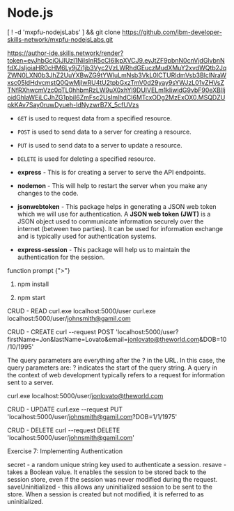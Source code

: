 # Node.js

[ ! -d 'mxpfu-nodejsLabs' ] && git clone https://github.com/ibm-developer-skills-network/mxpfu-nodejsLabs.git

https://author-ide.skills.network/render?token=eyJhbGciOiJIUzI1NiIsInR5cCI6IkpXVCJ9.eyJtZF9pbnN0cnVjdGlvbnNfdXJsIjoiaHR0cHM6Ly9jZi1jb3Vyc2VzLWRhdGEuczMudXMuY2xvdWQtb2JqZWN0LXN0b3JhZ2UuYXBwZG9tYWluLmNsb3VkL0lCTURldmVsb3BlclNraWxsc05ldHdvcmstQ0QwMjIwRU4tU2tpbGxzTmV0d29yay9sYWJzL01vZHVsZTNfRXhwcmVzc0pTL0hhbmRzLW9uX0xhYl9DUlVELm1kIiwidG9vbF90eXBlIjoidGhlaWEiLCJhZG1pbiI6ZmFsc2UsImlhdCI6MTcxODg2MzExOX0.MSQDZUpkKAv7Say0ruwDyueh-IdNyzwrB7X_5cfUVzs

- `GET` is used to request data from a specified resource.
- `POST` is used to send data to a server for creating a resource.
- `PUT` is used to send data to a server to update a resource.
- `DELETE` is used for deleting a specified resource.

- **express** - This is for creating a server to serve the API endpoints.
- **nodemon** - This will help to restart the server when you make any changes to the code.
- **jsonwebtoken** - This package helps in generating a JSON web token which we will use for authentication. A **JSON web token (JWT)** is a JSON object used to communicate information securely over the internet (between two parties). It can be used for information exchange and is typically used for authentication systems.
- **express-session** - This package will help us to maintain the authentication for the session.

function prompt {">"}

1. npm install

2. npm start

  CRUD - READ 
  curl.exe localhost:5000/user
  curl.exe localhost:5000/user/johnsmith@gamil.com

  CRUD - CREATE
  curl --request POST 'localhost:5000/user?firstName=Jon&lastName=Lovato&email=jonlovato@theworld.com&DOB=10/10/1995'

  The query parameters are everything after the ? in the URL. In this case, the query parameters are:
  ? indicates the start of the query string.
  A query in the context of web development typically refers to a request for information sent to a server.

  curl.exe localhost:5000/user/jonlovato@theworld.com

  CRUD - UPDATE
  curl.exe --request PUT 'localhost:5000/user/johnsmith@gamil.com?DOB=1/1/1975'


  CRUD - DELETE
  curl --request DELETE 'localhost:5000/user/johnsmith@gamil.com'

Exercise 7: Implementing Authentication

  secret - a random unique string key used to authenticate a session.
  resave - takes a Boolean value. It enables the session to be stored back to the session store, even if the session was never modified during the request.
  saveUninitialized - this allows any uninitialized session to be sent to the store. When a session is created but not modified, it is referred to as uninitialized.